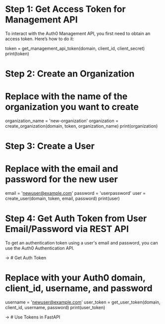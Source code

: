 
# Step 1: Get Access Token for Management API

To interact with the Auth0 Management API, you first need to obtain an access token. Here’s how to do it:


token = get_management_api_token(domain, client_id, client_secret)
print(token)


# Step 2: Create an Organization
# Replace with the name of the organization you want to create
organization_name = 'new-organization'
organization = create_organization(domain, token, organization_name)
print(organization)


# Step 3: Create a User
# Replace with the email and password for the new user
email = 'newuser@example.com'
password = 'userpassword'
user = create_user(domain, token, email, password)
print(user)



# Step 4: Get Auth Token from User Email/Password via REST API
To get an authentication token using a user's email and password, you can use the Auth0 Authentication API. 

-> # Get Auth Token
# Replace with your Auth0 domain, client_id, username, and password
username = 'newuser@example.com'
user_token = get_user_token(domain, client_id, username, password)
print(user_token)

-> # Use Tokens in FastAPI